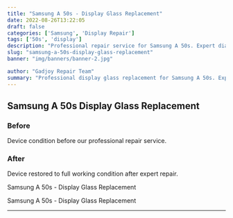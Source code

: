 ```yaml
---
title: "Samsung A 50s - Display Glass Replacement"
date: 2022-08-26T13:22:05
draft: false
categories: ['Samsung', 'Display Repair']
tags: ['50s', 'display']
description: "Professional repair service for Samsung A 50s. Expert diagnosis and quality repairs in Bangalore."
slug: "samsung-a-50s-display-glass-replacement"
banner: "img/banners/banner-2.jpg"

author: "Gadjoy Repair Team"
summary: "Professional display glass replacement for Samsung A 50s. Expert technicians, quality parts, warranty included."
---
```


## Samsung A 50s Display Glass Replacement

### Before

Device condition before our professional repair service.

### After

Device restored to full working condition after expert repair.

Samsung A 50s - Display Glass Replacement

Samsung A 50s - Display Glass Replacement

---
